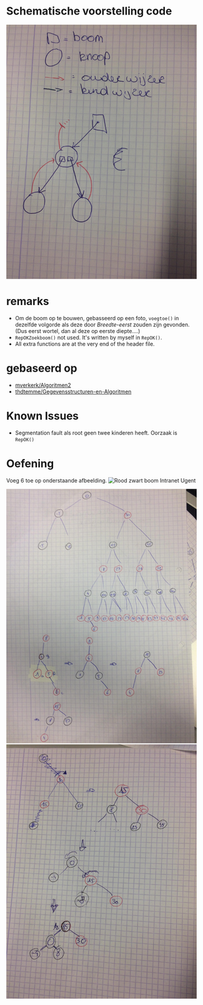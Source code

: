 # Schematische voorstelling code
![schematische voorstelling code](./img/43766932_542051509568443_6543445094215712768_n.jpg)

# remarks

- Om de boom op te bouwen, gebasseerd op een foto, `voegtoe()` in dezelfde volgorde als deze door *Breedte-eerst* zouden zijn gevonden. (Dus eerst wortel, dan al deze op eerste diepte....)
- `RepOKZoekboom()` not used. It's written by myself in `RepOK()`.
- All extra functions are at the very end of the header file.

# gebaseerd op
- [mverkerk/Algoritmen2](https://github.ugent.be/mverkerk/Algoritmen2/blob/master/Labo2/rzwboomStijn.h)
- [thdtemme/Gegevensstructuren-en-Algoritmen](https://github.ugent.be/thdtemme/Gegevensstructuren-en-Algoritmen/blob/master/labo7/oef1.cpp)

# Known Issues
- Segmentation fault als root geen twee kinderen heeft. Oorzaak is `RepOK()`

# Oefening
Voeg 6 toe op onderstaande afbeelding.
![Rood zwart boom Intranet Ugent](http://amerigo.hogent.be/Algoritmen-II/labo01/rzwgroot.gif)


![Rood zwart boom Intranet Ugent stap1](./img/43706032_967708333429740_8387541675584520192_n.jpg)
![Rood zwart boom Intranet Ugent stap2](./img/43736310_944572255737294_8278071424590020608_n.jpg)

